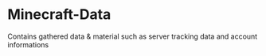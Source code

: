 # Minecraft-Data
Contains gathered data &amp; material such as server tracking data and account informations
